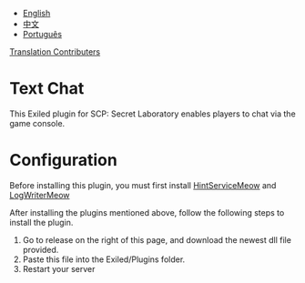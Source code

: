 - [English](https://github.com/MeowServer/TextChatMeow/blob/main/README.md)
- [中文](https://github.com/MeowServer/TextChatMeow/blob/main/README_Zh.md)
- [Português](https://github.com/MeowServer/TextChatMeow/blob/main/README_Br.md)

[Translation Contributers](TranslationContribution.md)
# Text Chat
This Exiled plugin for SCP: Secret Laboratory enables players to chat via the game console.
#  Configuration
Before installing this plugin, you must first install [HintServiceMeow](https://github.com/MeowServer/HintServiceMeow) and [LogWriterMeow](https://github.com/MeowServer/LogWritterMeow)  
    
After installing the plugins mentioned above, follow the following steps to install the plugin.
1.	Go to release on the right of this page, and download the newest dll file provided.
2.	Paste this file into the Exiled/Plugins folder.
3.	Restart your server
